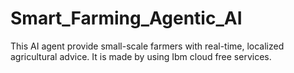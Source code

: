 # Smart_Farming_Agentic_AI
This AI agent provide small-scale farmers with real-time, localized agricultural advice.  It is made by using Ibm cloud free services.
